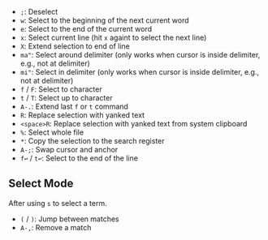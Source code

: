 - `;`: Deselect
- `w`: Select to the beginning of the next current word
- `e`: Select to the end of the current word
- `x`: Select current line (hit `x` againt to select the next line)
- `X`: Extend selection to end of line
- `ma"`: Select around delimiter (only works when cursor is inside delimiter, e.g., not at delimiter)
- `mi"`: Select in delimiter (only works when cursor is inside delimiter, e.g., not at delimiter)
- `f` / `F`: Select to character
- `t` / `T`: Select up to character
- `A-.`: Extend last `f` or `t` command
- `R`: Replace selection with yanked text
- `<space>R`: Replace selection with yanked text from system clipboard
- `%`: Select whole file
- `*`: Copy the selection to the search register
- `A-;`: Swap cursor and anchor
- `f↩` / `t↩`: Select to the end of the line

## Select Mode

After using `s` to select a term.

- `(` / `)`: Jump between matches
- `A-,`: Remove a match

